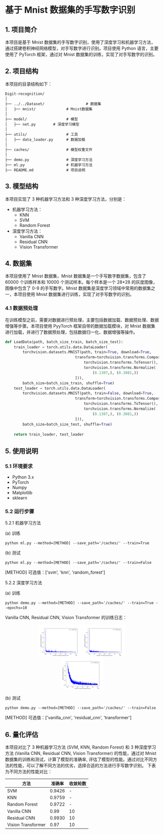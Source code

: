 # 基于 Mnist 数据集的手写数字识别

## 1. 项目简介

本项目是基于 Mnist 数据集的手写数字识别，使用了深度学习和机器学习方法，通过搭建卷积神经网络模型，对手写数字进行识别。项目使用 Python 语言，主要使用了 PyTorch 框架，通过对 Mnist 数据集的训练，实现了对手写数字的识别。

## 2. 项目结构

本项目的目录结构如下：

```
Digit-recognition/
│
├── ../../Dataset/                   # 数据集
│   ├── mnist/              # Mnist数据集
│
├── model/                  # 模型
│   ├── net.py        # 深度学习模型
│
├── utils/                  # 工具
│   ├── data_loader.py      # 数据加载
│
├── caches/                 # 模型权重文件
│
├── demo.py                 # 深度学习方法
├── ml.py                   # 机器学习方法
├── README.md               # 项目说明
```

## 3. 模型结构

本项目实现了 3 种机器学习方法和 3 种深度学习方法，分别是：

- 机器学习方法：
  - KNN
  - SVM
  - Random Forest
- 深度学习方法：
  - Vanilla CNN
  - Residual CNN
  - Vision Transformer

## 4. 数据集

本项目使用了 Mnist 数据集，Mnist 数据集是一个手写数字数据集，包含了 60000 个训练样本和 10000 个测试样本。每个样本是一个 28\*28 的灰度图像，图像中包含了 0-9 的手写数字。Mnist 数据集是深度学习领域中常用的数据集之一，本项目使用 Mnist 数据集进行训练，实现了对手写数字的识别。

### 4.1 数据预处理

在训练模型之前，需要对数据进行预处理，主要包括数据加载、数据预处理、数据增强等步骤。本项目使用 PyyTorch 框架自带的数据加载模块，对 Mnist 数据集进行加载，并进行了数据预处理，包括数据归一化、数据增强等操作。

```python
def LoadData(path, batch_size_train, batch_size_test):
    train_loader = torch.utils.data.DataLoader(
        torchvision.datasets.MNIST(path, train=True, download=True,
                                transform=torchvision.transforms.Compose([
                                    torchvision.transforms.ToTensor(),
                                    torchvision.transforms.Normalize(
                                        (0.1307,), (0.3081,))
                                ])),
        batch_size=batch_size_train, shuffle=True)
    test_loader = torch.utils.data.DataLoader(
        torchvision.datasets.MNIST(path, train=False, download=True,
                                transform=torchvision.transforms.Compose([
                                    torchvision.transforms.ToTensor(),
                                    torchvision.transforms.Normalize(
                                        (0.1307,), (0.3081,))
                                ])),
        batch_size=batch_size_test, shuffle=True)

    return train_loader, test_loader
```

## 5. 使用说明

### 5.1 环境要求

- Python 3.x
- PyTorch
- Numpy
- Matplotlib
- sklearn

### 5.2 运行步骤

5.2.1 机器学习方法

(a) 训练

```
python ml.py --method=[METHOD] --save_path='/caches/' --train=True
```

(b) 测试

```
python ml.py --method=[METHOD] --save_path='/caches/' --train=False
```

[METHOD] 可选值：['svm', 'knn', 'random_forest']

5.2.2 深度学习方法

(a) 训练

```
python demo.py --method=[METHOD] --save_path='/caches/' --train=True --epochs=10
```

Vanilla CNN, Residual CNN, Vision Transformer 的训练日志：

<center>
<figure>
<img src="./figs/vanilla_cnn.png" width=33% /> 
<img src="./figs/residual_cnn.png" width=33% />
<img src="./figs/transformer.png" width=33%/>
</figure>
</center>

(b) 测试

```
python demo.py --method=[METHOD] --save_path='/caches/' --train=False
```

[METHOD] 可选值：['vanilla_cnn', 'residual_cnn', 'transformer']

## 6. 量化评估

本项目对比了 3 种机器学习方法 (SVM, KNN, Random Forest) 和 3 种深度学习方法 (Vanilla CNN, Residual CNN, Vision Transformer) 的性能，通过对 Mnist 数据集的训练和测试，计算了模型的准确率, 评估了模型的性能。通过对比不同方法的性能，可以了解不同方法的优劣，选择合适的方法进行手写数字识别。 下表为不同方法的性能对比：

| 方法               | 准确率 | 收敛轮数 |
| ------------------ | ------ | -------- |
| SVM                | 0.9426 | -        |
| KNN                | 0.9759 | -        |
| Random Forest      | 0.9722 | -        |
| Vanilla CNN        | 0.99   | 10       |
| Residual CNN       | 0.9930 | 10       |
| Vision Transformer | 0.97   | 10       |
